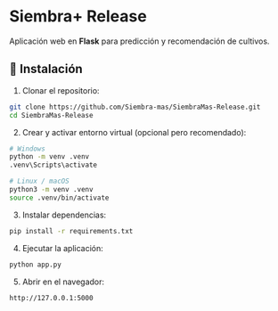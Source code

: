 # Siembra+ Release

Aplicación web en **Flask** para predicción y recomendación de cultivos.

## 🚀 Instalación

1. Clonar el repositorio:
```bash
git clone https://github.com/Siembra-mas/SiembraMas-Release.git
cd SiembraMas-Release
```

2. Crear y activar entorno virtual (opcional pero recomendado):
```bash
# Windows
python -m venv .venv
.venv\Scripts\activate

# Linux / macOS
python3 -m venv .venv
source .venv/bin/activate
```

3. Instalar dependencias:
```bash
pip install -r requirements.txt
```

4. Ejecutar la aplicación:
```bash
python app.py
```

5. Abrir en el navegador:
```
http://127.0.0.1:5000
```
